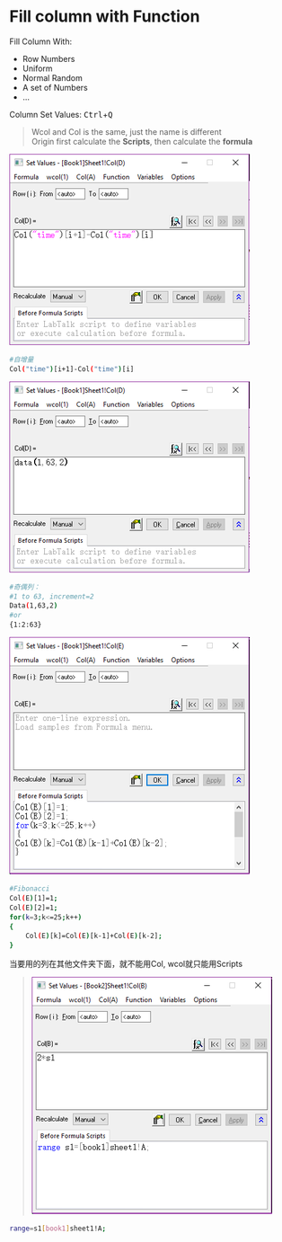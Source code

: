 # Fill column with Function

Fill Column With:
- Row Numbers
- Uniform
- Normal Random
- A set of Numbers
- ...

Column Set Values: <kbd>Ctrl</kbd>+<kbd>Q</kbd>
> Wcol and Col is the same, just the name is different  
> Origin first calculate the **Scripts**, then calculate the **formula**

![](res/columnFunc01.png)

```bash
#自增量
Col("time")[i+1]-Col("time")[i]
```

![](res/columnFunc02.png)

```bash
#奇偶列：
#1 to 63, increment=2
Data(1,63,2)
#or
{1:2:63}
```

![](res/columnFunc03.png)

```bash
#Fibonacci
Col(E)[1]=1;
Col(E)[2]=1;
for(k=3;k<=25;k++)
{
    Col(E)[k]=Col(E)[k-1]+Col(E)[k-2];
}
```

当要用的列在其他文件夹下面，就不能用Col, wcol就只能用Scripts
> ![](res/columnFunc04.png)

```bash
range=s1[book1]sheet1!A;
```